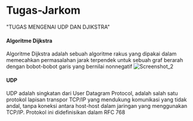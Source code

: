 # Tugas-Jarkom

"TUGAS MENGENAI UDP DAN DJIKSTRA"

<h4>Algoritme Dijkstra</h4> 

Algoritme Dijkstra adalah sebuah algoritme rakus yang dipakai dalam memecahkan permasalahan jarak terpendek untuk sebuah graf berarah dengan bobot-bobot garis yang bernilai nonnegatif
![Screenshot_2](https://user-images.githubusercontent.com/79719684/139595157-5e90363c-4095-4808-89f4-914a79766ce9.png)


<h4>UDP</h4>

UDP adalah singkatan dari User Datagram Protocol, adalah salah satu protokol lapisan transpor TCP/IP yang mendukung komunikasi yang tidak andal, tanpa koneksi antara host-host dalam jaringan yang menggunakan TCP/IP. Protokol ini didefinisikan dalam RFC 768
